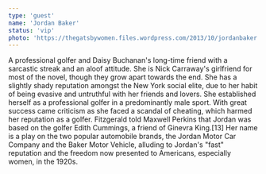 ```yaml
---
type: 'guest'
name: 'Jordan Baker'
status: 'vip'
photo: 'https://thegatsbywomen.files.wordpress.com/2013/10/jordanbaker.png?w=250&h=316'
---
```


A professional golfer and Daisy Buchanan's long-time friend with a sarcastic streak and
an aloof attitude. She is Nick Carraway's girlfriend for most of the novel, though they
grow apart towards the end. She has a slightly shady reputation amongst the New York
social elite, due to her habit of being evasive and untruthful with her friends and lovers.
She established herself as a professional golfer in a predominantly male sport. With great
success came criticism as she faced a scandal of cheating, which harmed her reputation as
a golfer. Fitzgerald told Maxwell Perkins that Jordan was based on the golfer Edith Cummings,
a friend of Ginevra King.[13] Her name is a play on the two popular automobile brands,
the Jordan Motor Car Company and the Baker Motor Vehicle, alluding to Jordan's "fast"
reputation and the freedom now presented to Americans, especially women, in the 1920s.